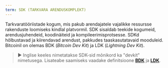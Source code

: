 ```yaml
---
term: SDK (TARKVARA ARENDUSKOMPLEKT)
---
```


Tarkvaratööriistade kogum, mis pakub arendajatele vajalikke ressursse rakenduste loomiseks kindlal platvormil. SDK sisaldab teekide kogumeid, arendusjuhendeid, koodinäiteid ja kompileerimisprotsesse. SDKd hõlbustavad ja kiirendavad arendust, pakkudes taaskasutatavaid mooduleid. Bitcoinil on olemas BDK (*Bitcoin Dev Kit*) ja LDK (*Lightning Dev Kit*).

> ► Inglise keeles nimetatakse SDK-sid mõnikord ka "devkit" nimetusega. Lisateabe saamiseks vaadake definitsioone [**BDK**](/dictionnaire/B.md#bdk-bitcoin-dev-kit) ja [**LDK**](/dictionnaire/L.md#ldk-lightning-dev-kit).